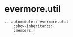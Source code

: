 # evermore.util

```{eval-rst}
.. automodule:: evermore.util
    :show-inheritance:
    :members:
```
